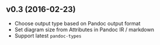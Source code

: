## v0.3 (2016-02-23)

  - Choose output type based on Pandoc output format
  - Set diagram size from Attributes in Pandoc IR / markdown
  - Support latest `pandoc-types`
